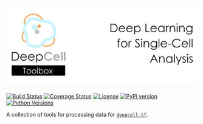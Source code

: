 # ![DeepCell Toolbox Banner](https://raw.githubusercontent.com/vanvalenlab/deepcell-toolbox/master/docs/images/DeepCell_toolbox_Banner.png)

[![Build Status](https://github.com/vanvalenlab/deepcell-toolbox/workflows/build/badge.svg)](https://github.com/vanvalenlab/deepcell-toolbox/actions)
[![Coverage Status](https://coveralls.io/repos/github/vanvalenlab/deepcell-toolbox/badge.svg?branch=master)](https://coveralls.io/github/vanvalenlab/deepcell-toolbox?branch=master)
[![License](https://img.shields.io/badge/License-Apache%202.0-blue.svg)](/LICENSE)
[![PyPI version](https://badge.fury.io/py/DeepCell-Toolbox.svg)](https://badge.fury.io/py/deepcell-toolbox)
[![Python Versions](https://img.shields.io/pypi/pyversions/deepcell_toolbox.svg)](https://pypi.org/project/deepcell_toolbox/)

A collection of tools for processing data for [`deepcell-tf`](https://github.com/vanvalenlab/deepcell-tf).
